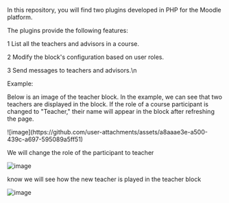 In this repository, you will find two plugins developed in PHP for the Moodle platform.

The plugins provide the following features:

1 List all the teachers and advisors in a course.  

2 Modify the block's configuration based on user roles.

3 Send messages to teachers and advisors.\n


Example:

Below is an image of the teacher block. In the example, we can see that two teachers are displayed in the block. If the role of a course participant is changed to "Teacher," their name will appear in the block after refreshing the page.

<div allaing = center> ![image](https://github.com/user-attachments/assets/a8aaae3e-a500-439c-a697-595089a5ff51)</div>

We will change the role of the participant to teacher

![image](https://github.com/user-attachments/assets/15451e0e-54b2-4eb1-b1d6-5a375f2aa8a7)

know we will see how the new teacher is played in the teacher block

![image](https://github.com/user-attachments/assets/211516b1-431b-428f-b05f-bd9511b2a59a)
